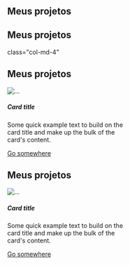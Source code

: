 <header>
  <!-- código omitido -->
</header>
<main class="container"></main>
<main class="container">
  <h2>Meus projetos</h2>
</main><main class="container">
<main class="container">
  <h2>Meus projetos</h2>
  <div class="row">
    <div></div>
  </div>
</main>
class="col-md-4"
<main class="container">
  <h2>Meus projetos</h2>
  <div class="row">
    <div class="col-md-4"></div>
  </div>
</main>
<div class="card" style="width: 18rem;">
  <img src="..." class="card-img-top" alt="..." />
  <div class="card-body">
    <h5 class="card-title">Card title</h5>
    <p class="card-text">
      Some quick example text to build on the card title and make up the bulk of
      the card's content.
    </p>
    <a href="#" class="btn btn-primary">Go somewhere</a>
  </div>
</div>
<main class="container">
  <h2>Meus projetos</h2>
  <div class="row">
    <div class="col-md-4">
      <div class="card" style="width: 18rem;">
        <img src="..." class="card-img-top" alt="..." />
        <div class="card-body">
          <h5 class="card-title">Card title</h5>
          <p class="card-text">
            Some quick example text to build on the card title and make up the
            bulk of the card's content.
          </p>
          <a href="#" class="btn btn-primary">Go somewhere</a>
        </div>
      </div>
    </div>
  </div>
</main>
